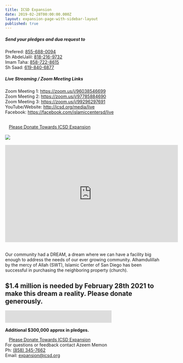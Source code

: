 ```yaml
---
title: ICSD Expansion
date: 2019-02-28T00:00:00.000Z
layout: expansion-page-with-sidebar-layout
published: true
---
```


<style>
  .img {
  	width: 100%;
    padding-top: 75%;
    background-position: 50% 50%;
    background-repeat: no-repeat;
    background-size: cover;
  }
  .gallery-image {
  	padding-top: 3px;
    padding-bottom: 3px;
  }
</style>
 
 <div class="col-12 pb-2">
     <h5 class="font-weight-bold">Send your pledges and dua request to </h5>
     <p>
     Prefered: <a href="sms://+18556880094"> 855-688-0094</a> <br/>
     Sh AbdelJalil: <a href="sms://+18182169732"> 818-216-9732</a> <br/>
     Imam Taha: <a href="sms://+1858728615"> 858-722-8615</a> <br/>
     Sh Saad: <a href="sms://+16198406877"> 619-840-6877</a> <br/>
     </p> 
     <h5 class="font-weight-bold">Live Streaming / Zoom Meeting Links</h5>
     <p>
          Zoom Meeting 1: <a href="https://zoom.us/j/96038546699" target="_blank" rel="noopener noreferrer">https://zoom.us/j/96038546699</a> <br/>
          Zoom Meeting 2: <a href="https://zoom.us/j/97785884690" target="_blank" rel="noopener noreferrer">https://zoom.us/j/97785884690</a> <br/>
          Zoom Meeting 3: <a href="https://zoom.us/j/99296297691" target="_blank" rel="noopener noreferrer">https://zoom.us/j/99296297691</a> <br/>
          YouTube/Website: <a href="http://icsd.org/media/live" target="_blank" rel="noopener noreferrer">http://icsd.org/media/live</a> <br/>
          Facebook: <a href="http://icsd.org/media/live" target="_blank" rel="noopener noreferrer">https://facebook.com/islamiccentersd/live</a>
          </p> 
     <br/>
      <a class="btn btn-sm btn-danger" href="https://goodbricksapp.com/icsd.org/campaign/expansion" style="width: 100%;padding:12px;white-space: normal;">Please Donate Towards ICSD Expansion</a>
  </div>
 <br/>
 <div class="col-md-12 col-12">
    <a href="https://s3-us-west-2.amazonaws.com/goodbricks.org/static/media/icsd/ICSD+EXPANSION+-+Virtual+Fundraiser+12-12-2020.png" target="_blank" rel="noopener noreferrer">
    <img src="https://s3-us-west-2.amazonaws.com/goodbricks.org/static/media/icsd/ICSD+EXPANSION+-+Virtual+Fundraiser+12-12-2020.png"/></a>
 </div>
 <br/>
<div class="video-container">
    <iframe width="560" height="315" src="https://www.youtube.com/embed/videoseries?list=PLb7-wnSTI_wY8ejWTSb1JuWZ4MGNyCKUH" frameborder="0" allow="autoplay; encrypted-media" allowfullscreen=""></iframe>
</div>
<br/>
<p>
Our community had a DREAM, a dream where we can have a facility big enough to address the needs of our ever growing community. Alhamdulillah by the mercy of Allah (SWT), Islamic Center of San Diego has been successful in purchasing the neighboring property (church).
</p>

## $1.4 million is needed by February 28th 2021 to make this dream a reality. Please donate generously.

<div class="col-12 pt-10 pb-2">
        <div style="position:relative;">
          <a href="https://goodbricksapp.com/icsd.org/campaign/expansion" target="_blank">
            <div style="position:absolute;  z-index:500;height:50px;width:100%;"></div>
            <div style="overflow: hidden; margin: 15px auto; max-width: 100%;">
              <iframe scrolling="no" src="https://goodbricksapp.com/icsd.org/campaign/expansion" style="border: 0px none;margin-left: -15px;height: 570px;margin-top: -530px;width: 360px;">
              </iframe>
            </div>
          </a>
          <p>
          <strong>Additional $300,000 approx in pledges.</strong> 
          </p>
          <a class="btn btn-sm btn-danger" href="https://goodbricksapp.com/icsd.org/campaign/expansion" style="width: 100%;padding:12px;white-space: normal;">Please Donate Towards ICSD Expansion</a>
        </div>
      </div>
      
  
<div class="d-none d-lg-block">
For questions or feedback contact Azeem Memon<br/>
Ph: <a href="tel:+1-858-345-7662">(858) 345-7662</a> <br/>
Email: <a href="mailto:expansion@icsd.org">expansion@icsd.org</a>
</div>  

